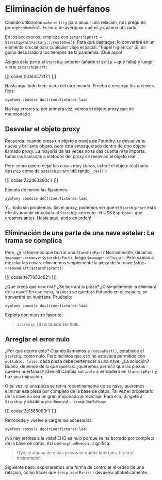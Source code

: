 # Eliminación de huérfanos

Cuando utilizamos `make:entity` para añadir una relación, nos preguntó por`orphanRemoval`. Es hora de averiguar qué es y cuándo utilizarlo.

En los accesorios, empieza con `$starshipPart = StarshipPartFactory::createOne()`. Para que destaque, lo convertiré en un elemento crucial para cualquier viaje espacial: "Papel higiénico" Sí, un guiño descarado a los tiempos de la pandemia. ¡Qué asco!

Asigna esta parte al `Starship` anterior (añade el `$ship =` que falta) y luego vierte `$starshipPart`:

[[[ code('001d4573f7') ]]]

Hasta aquí todo bien: nada del otro mundo. Prueba a recargar los archivos fijos:

```terminal-silent
symfony console doctrine:fixtures:load
```

No hay errores y, por primera vez, vemos el objeto proxy que he mencionado.

## Desvelar el objeto proxy

Recuerda: cuando creas un objeto a través de Foundry, te devuelve tu nuevo y brillante objeto, pero está empaquetado dentro de otro objeto llamado proxy. La mayoría de las veces no te das cuenta ni te importa: todas las llamadas a métodos del proxy se reenvían al objeto real.

Pero como quiero dejar las cosas muy claras, extrae el objeto real tanto de`$ship` como de `$starshipPart` utilizando `_real()`:

[[[ code('722d63280c') ]]]

Ejecuta de nuevo las fijaciones:

```terminal-silent
symfony console doctrine:fixtures:load
```

Y... todo sin problemas. Sin el proxy, podemos ver que el `StarshipPart` está efectivamente vinculado al `Starship` correcto -el USS Espresso- que creamos antes. Hasta aquí, ¡todo en orden!

## Eliminación de una parte de una nave estelar: La trama se complica

Pero, ¿y si tenemos que borrar una `StarshipPart`? Normalmente, diríamos `$manager->remove($starshipPart)`, luego `$manager->flush()`. Pero vamos a mezclar las cosas: eliminemos simplemente la pieza de su nave:`$ship->removePart($starshipPart)`:

[[[ code('fe77652c62') ]]]

¿Qué crees que ocurrirá? ¿Se borrará la pieza? ¿O simplemente la eliminará de la nave? En ese caso, la pieza se quedará flotando en el espacio, se convertirá en huérfana. Pruébalo:

```terminal-silent
symfony console doctrine:fixtures:load
```

Explota con nuestro favorito:

> `starship_id` no puede ser nulo. 

## Arreglar el error nulo

¿Por qué ocurre esto? Cuando llamamos a `removePart()`, establece el `Starship` como nulo. Pero hicimos que eso no estuviera permitido con `nullable: false`: cada pieza debe pertenecer a una nave. ¿La solución? Bueno, depende de lo que quieras: ¿queremos permitir que las piezas queden huérfanas? ¡Genial! Cambia `nullable` a verdadero en `StarshipPart` y haz una migración.

O tal vez, si una pieza se retira repentinamente de su nave, queremos eliminar esa pieza por completo de la base de datos. Tal vez el propietario de la nave no sea un gran aficionado al reciclaje. Para ello, dirígete a `Starship` y añade `orphanRemoval: true`a `OneToMany`:

[[[ code('3e1585083f') ]]]

Retrocede y vuelve a cargar los accesorios:

```terminal-silent
symfony console doctrine:fixtures:load
```

¡No hay errores a la vista! El ID es nulo porque se ha borrado por completo de la base de datos. Así que `orphanRemoval` significa:

> Oye, si alguna de estas piezas se queda huérfana, tírala al
> incinerador.

Siguiente paso: exploraremos una forma de controlar el orden de una relación, como hacer que `$ship->getParts()` devuelva alfabéticamente.
